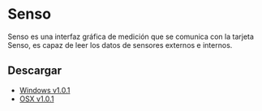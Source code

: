 # Senso
Senso es una interfaz gráfica de medición que se comunica con la tarjeta Senso, es capaz de leer los datos de sensores externos e internos.

## Descargar

* [Windows v1.0.1](https://github.com/firstmakers/senso/releases/download/v1.0.1/Senso-1.0.1.exe) 
* [OSX v1.0.1](https://github.com/firstmakers/senso/releases/download/v1.0.1/Senso-1.0.1.dmg)

